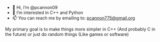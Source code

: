 - 👋 Hi, I’m @pcannon09
- 👀 I’m interested in C++ and Python
- 📫 You can reach me by emailing to: pcannon775@gmail.org

My primary goal is to make things more simpler in C++ (And probably C in the future) or just do random things (Like games or software)
